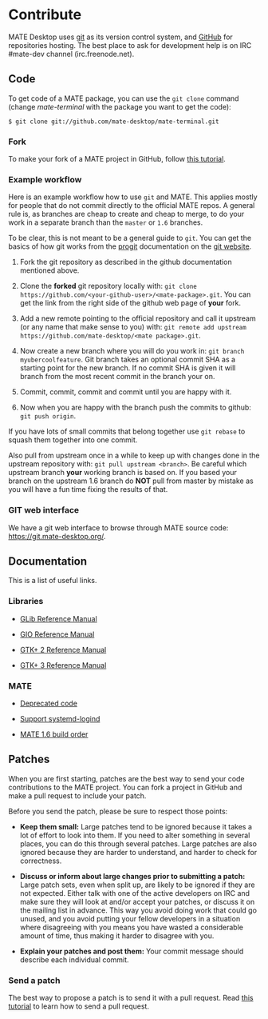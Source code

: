 # Contribute

MATE Desktop uses [git](https://git-scm.com/) as its
version control system, and [GitHub](https://github.com/mate-desktop)
for repositories hosting. The best place to
ask for development help is on IRC #mate-dev channel (irc.freenode.net).

## Code

To get code of a MATE package, you can use the `git clone` command (change
_mate-terminal_ with the package you want to get the code):

    
    
    $ git clone git://github.com/mate-desktop/mate-terminal.git

### Fork

To make your fork of a MATE project in GitHub, follow [this tutorial](https://help.github.com/fork-a-repo/).

### Example workflow

Here is an example workflow how to use `git` and MATE. This applies mostly for
people that do not commit directly to the official MATE repos. A general rule
is, as branches are cheap to create and cheap to merge, to do your work in a
separate branch than the `master` or `1.6` branches.

To be clear, this is not meant to be a general guide to `git`. You can get the
basics of how git works from the
[progit](https://git-scm.com/book/en/Git-Basics) documentation on the [git website](https://git-scm.com/doc).

  1. Fork the git repository as described in the github documentation mentioned above.

  2. Clone the **forked** git repository locally with: `git clone https://github.com/<your-github-user>/<mate-package>.git`. You can get the link from the right side of the github web page of **your** fork.

  3. Add a new remote pointing to the official repository and call it upstream (or any name that make sense to you) with: `git remote add upstream https://github.com/mate-desktop/<mate package>.git`.

  4. Now create a new branch where you will do you work in: `git branch myubercoolfeature`. Git branch takes an optional commit SHA as a starting point for the new branch. If no commit SHA is given it will branch from the most recent commit in the branch your on. 

  5. Commit, commit, commit and commit until you are happy with it.

  6. Now when you are happy with the branch push the commits to github: `git push origin`.

If you have lots of small commits that belong together use `git rebase` to
squash them together into one commit.

Also pull from upstream once in a while to keep up with changes done in the
upstream repository with: `git pull upstream <branch>`. Be careful which
upstream branch **your** working branch is based on. If you based your branch
on the upstream 1.6 branch do **NOT** pull from master by mistake as you will
have a fun time fixing the results of that.

### GIT web interface

We have a git web interface to browse through MATE source code:
<https://git.mate-desktop.org/>.

## Documentation

This is a list of useful links.

### Libraries

  * [GLib Reference Manual](https://developer.gnome.org/glib/2.32/)

  * [GIO Reference Manual](https://developer.gnome.org/gio/2.32/)

  * [GTK+ 2 Reference Manual](https://developer.gnome.org/gtk2/2.24/)

  * [GTK+ 3 Reference Manual](https://developer.gnome.org/gtk3/stable/)

### MATE

  * [Deprecated code](./deprecated_code.md)

  * [Support systemd-logind](./systemd-logind.md)

  * [MATE 1.6 build order](./building-1.6.md)

## Patches

When you are first starting, patches are the best way to send your code
contributions to the MATE project. You can fork a project in GitHub and make a
pull request to include your patch.

Before you send the patch, please be sure to respect those points:

  * **Keep them small:** Large patches tend to be ignored because it takes a lot of effort to look into them. If you need to alter something in several places, you can do this through several patches. Large patches are also ignored because they are harder to understand, and harder to check for correctness.

  * **Discuss or inform about large changes prior to submitting a patch:** Large patch sets, even when split up, are likely to be ignored if they are not expected. Either talk with one of the active developers on  IRC and make sure they will look at and/or accept your patches, or discuss it on the mailing list in advance. This way you avoid doing work that could go unused, and you avoid putting your fellow developers in a situation where disagreeing with you means you have wasted a considerable amount of time, thus making it harder to disagree with you.

  * **Explain your patches and post them:** Your commit message should describe each individual commit.

### Send a patch

The best way to propose a patch is to send it with a pull request. Read [this tutorial](https://help.github.com/articles/using-pull-requests) to learn how to send a
pull request.
